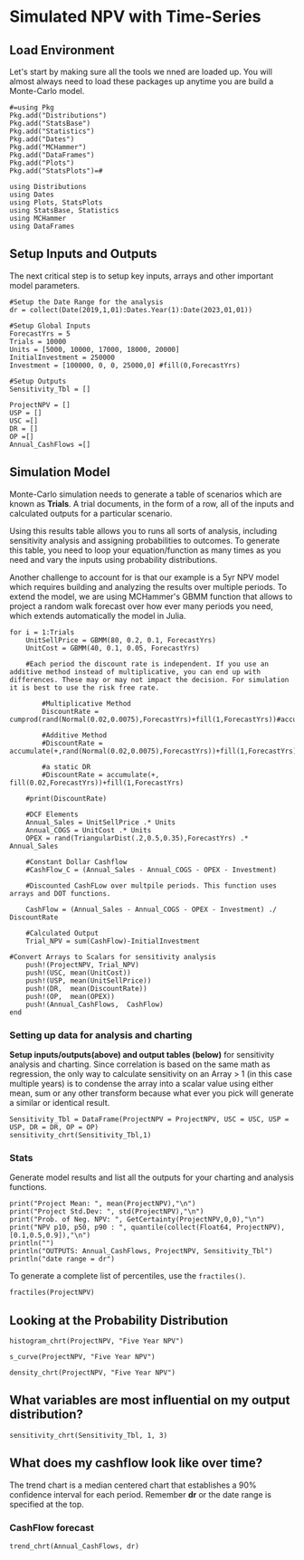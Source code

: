 # Simulated NPV with Time-Series

## Load Environment
Let's start by making sure all the tools we nned are loaded up. You will almost always need to load these packages up anytime you are build a Monte-Carlo model.

```@setup NPVModel
#=using Pkg
Pkg.add("Distributions")
Pkg.add("StatsBase")
Pkg.add("Statistics")
Pkg.add("Dates")
Pkg.add("MCHammer")
Pkg.add("DataFrames")
Pkg.add("Plots")
Pkg.add("StatsPlots")=#

using Distributions
using Dates
using Plots, StatsPlots
using StatsBase, Statistics
using MCHammer
using DataFrames
```

## Setup Inputs and Outputs
The next critical step is to setup key inputs, arrays and other important model parameters.

```@example NPVModel
#Setup the Date Range for the analysis
dr = collect(Date(2019,1,01):Dates.Year(1):Date(2023,01,01))

#Setup Global Inputs
ForecastYrs = 5
Trials = 10000
Units = [5000, 10000, 17000, 18000, 20000]
InitialInvestment = 250000
Investment = [100000, 0, 0, 25000,0] #fill(0,ForecastYrs)

#Setup Outputs
Sensitivity_Tbl = []

ProjectNPV = []
USP = []
USC =[]
DR = []
OP =[]
Annual_CashFlows =[]
```
## Simulation Model
Monte-Carlo simulation needs to generate a table of scenarios which are known as **Trials**. A trial documents, in the form of a row, all of the inputs and calculated outputs for a particular scenario.

Using this results table allows you to runs all sorts of analysis, including sensitivity analysis and assigning probabilities to outcomes. To generate this table, you need to loop your equation/function as many times as you need and vary the inputs using probability distributions.

Another challenge to account for is that our example is a 5yr NPV model which requires building and analyzing the results over multiple periods. To extend the model, we are using MCHammer's GBMM function that allows to project a random walk forecast over how ever many periods you need, which extends automatically the model in Julia.

```@example NPVModel
for i = 1:Trials
    UnitSellPrice = GBMM(80, 0.2, 0.1, ForecastYrs)
    UnitCost = GBMM(40, 0.1, 0.05, ForecastYrs)

    #Each period the discount rate is independent. If you use an additive method instead of multiplicative, you can end up with differences. These may or may not impact the decision. For simulation it is best to use the risk free rate.

        #Multiplicative Method
        DiscountRate = cumprod(rand(Normal(0.02,0.0075),ForecastYrs)+fill(1,ForecastYrs))#accumulate(+,rand(Normal(0.02,0.0075),ForecastYrs))+fill(1,ForecastYrs)

        #Additive Method
        #DiscountRate = accumulate(+,rand(Normal(0.02,0.0075),ForecastYrs))+fill(1,ForecastYrs)

        #a static DR
        #DiscountRate = accumulate(+, fill(0.02,ForecastYrs))+fill(1,ForecastYrs)

    #print(DiscountRate)

    #DCF Elements
    Annual_Sales = UnitSellPrice .* Units
    Annual_COGS = UnitCost .* Units
    OPEX = rand(TriangularDist(.2,0.5,0.35),ForecastYrs) .* Annual_Sales

    #Constant Dollar Cashflow
    #CashFlow_C = (Annual_Sales - Annual_COGS - OPEX - Investment)

    #Discounted CashFLow over multpile periods. This function uses arrays and DOT functions.

    CashFlow = (Annual_Sales - Annual_COGS - OPEX - Investment) ./ DiscountRate

    #Calculated Output
    Trial_NPV = sum(CashFlow)-InitialInvestment

#Convert Arrays to Scalars for sensitivity analysis
    push!(ProjectNPV, Trial_NPV)
    push!(USC, mean(UnitCost))
    push!(USP, mean(UnitSellPrice))
    push!(DR,  mean(DiscountRate))
    push!(OP,  mean(OPEX))
    push!(Annual_CashFlows,  CashFlow)
end
```
### Setting up data for analysis and charting
**Setup inputs/outputs(above) and output tables (below)** for sensitivity analysis and charting. Since correlation is based on the same math as regression, the only way to calculate sensitivity on an Array > 1 (in this case multiple years) is to condense the array into a scalar value using either mean, sum or any other transform because what ever you pick will generate a similar or identical result.

```@example NPVModel
Sensitivity_Tbl = DataFrame(ProjectNPV = ProjectNPV, USC = USC, USP = USP, DR = DR, OP = OP)
sensitivity_chrt(Sensitivity_Tbl,1)
```

### Stats
Generate model results and list all the outputs for your charting and analysis functions.

```@example NPVModel
print("Project Mean: ", mean(ProjectNPV),"\n")
print("Project Std.Dev: ", std(ProjectNPV),"\n")
print("Prob. of Neg. NPV: ", GetCertainty(ProjectNPV,0,0),"\n")
print("NPV p10, p50, p90 : ", quantile(collect(Float64, ProjectNPV),[0.1,0.5,0.9]),"\n")
println("")
println("OUTPUTS: Annual_CashFlows, ProjectNPV, Sensitivity_Tbl")
println("date range = dr")
```
To generate a complete list of percentiles, use the `fractiles()`.
```@example NPVModel
fractiles(ProjectNPV)
```

## Looking at the Probability Distribution

```@example NPVModel
histogram_chrt(ProjectNPV, "Five Year NPV")
```

```@example NPVModel
s_curve(ProjectNPV, "Five Year NPV")
```

```@example NPVModel
density_chrt(ProjectNPV, "Five Year NPV")
```

## What variables are most influential on my output distribution?

```@example NPVModel
sensitivity_chrt(Sensitivity_Tbl, 1, 3)
```
## What does my cashflow look like over time?
The trend chart is a median centered chart that establishes a 90% confidence interval for each period. Remember **dr** or the date range is specified at the top.

### CashFlow forecast
```@example NPVModel
trend_chrt(Annual_CashFlows, dr)
```
